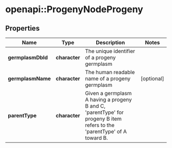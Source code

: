 # openapi::ProgenyNodeProgeny

## Properties
Name | Type | Description | Notes
------------ | ------------- | ------------- | -------------
**germplasmDbId** | **character** | The unique identifier of a progeny germplasm | 
**germplasmName** | **character** | The human readable name of a progeny germplasm | [optional] 
**parentType** | **character** | Given a germplasm A having a progeny B and C, &#39;parentType&#39; for progeny B item refers to the &#39;parentType&#39; of A toward B. | 



